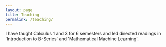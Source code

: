 ```yaml
---
layout: page
title: Teaching
permalink: /teaching/
---
```


I have taught Calculus 1 and 3 for 6 semesters and led directed readings in
'Introduction to B-Series' and 'Mathematical Machine Learning'. 
